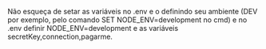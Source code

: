 

Não esqueça de setar as variáveis no .env e o definindo seu ambiente (DEV por exemplo, pelo comando SET NODE_ENV=development no cmd) e no .env definir NODE_ENV=development e as variáveis secretKey,connection,pagarme.
